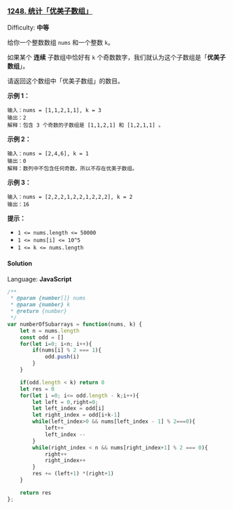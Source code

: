 ### [1248\. 统计「优美子数组」](https://leetcode-cn.com/problems/count-number-of-nice-subarrays/)

Difficulty: **中等**


给你一个整数数组 `nums` 和一个整数 `k`。

如果某个 **连续** 子数组中恰好有 `k` 个奇数数字，我们就认为这个子数组是「**优美子数组**」。

请返回这个数组中「优美子数组」的数目。

**示例 1：**

```
输入：nums = [1,1,2,1,1], k = 3
输出：2
解释：包含 3 个奇数的子数组是 [1,1,2,1] 和 [1,2,1,1] 。
```

**示例 2：**

```
输入：nums = [2,4,6], k = 1
输出：0
解释：数列中不包含任何奇数，所以不存在优美子数组。
```

**示例 3：**

```
输入：nums = [2,2,2,1,2,2,1,2,2,2], k = 2
输出：16
```

**提示：**

*   `1 <= nums.length <= 50000`
*   `1 <= nums[i] <= 10^5`
*   `1 <= k <= nums.length`


#### Solution

Language: **JavaScript**

```javascript
/**
 * @param {number[]} nums
 * @param {number} k
 * @return {number}
 */
var numberOfSubarrays = function(nums, k) {
    let n = nums.length
    const odd = []
    for(let i=0; i<n; i++){
        if(nums[i] % 2 === 1){
            odd.push(i)
        }
    }

    if(odd.length < k) return 0
    let res = 0
    for(let i =0; i<= odd.length - k;i++){
        let left = 0,right=0;
        let left_index = odd[i]
        let right_index = odd[i+k-1]
        while(left_index>0 && nums[left_index - 1] % 2===0){
            left++
            left_index --
        }
        while(right_index < n && nums[right_index+1] % 2 === 0){
            right++
            right_index++
        }
        res += (left+1) *(right+1)
    }

    return res
};
​
```


